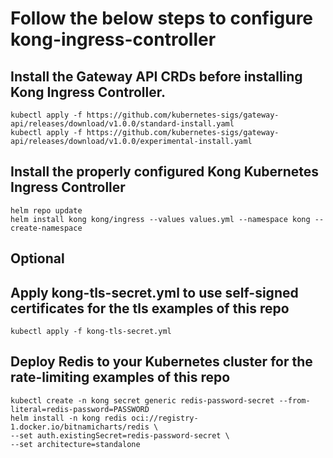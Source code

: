 # Follow the below steps to configure kong-ingress-controller

## Install the Gateway API CRDs before installing Kong Ingress Controller.
    kubectl apply -f https://github.com/kubernetes-sigs/gateway-api/releases/download/v1.0.0/standard-install.yaml
    kubectl apply -f https://github.com/kubernetes-sigs/gateway-api/releases/download/v1.0.0/experimental-install.yaml
## Install the properly configured Kong Kubernetes Ingress Controller
    helm repo update
    helm install kong kong/ingress --values values.yml --namespace kong --create-namespace
## Optional

## Apply kong-tls-secret.yml to use self-signed certificates for the tls examples of this repo
    kubectl apply -f kong-tls-secret.yml

## Deploy Redis to your Kubernetes cluster for the rate-limiting examples of this repo
    kubectl create -n kong secret generic redis-password-secret --from-literal=redis-password=PASSWORD
    helm install -n kong redis oci://registry-1.docker.io/bitnamicharts/redis \
    --set auth.existingSecret=redis-password-secret \
    --set architecture=standalone
